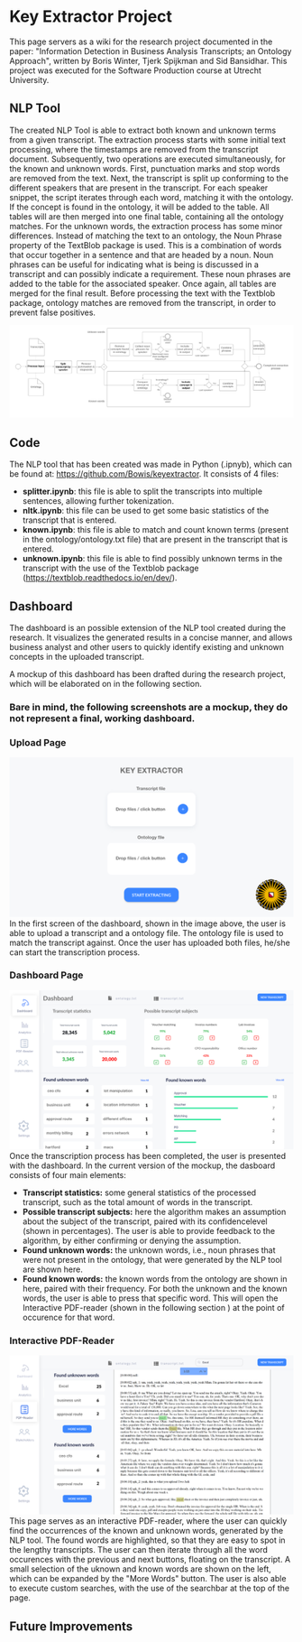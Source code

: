 # Key Extractor Project 

This page servers as a wiki for the research project documented in the paper: "Information Detection in Business Analysis Transcripts; an Ontology Approach", written by Boris Winter, Tjerk Spijkman and Sid Bansidhar. This project was executed for the Software Production course at Utrecht University. 

## NLP Tool
The created NLP Tool is able to extract both known and unknown terms from a given transcript. 
The extraction process starts with some initial text processing, where the timestamps are removed from the transcript document. Subsequently, two operations are executed simultaneously, for the known and unknown words. First, punctuation marks and stop words are removed from the text. Next, the transcript is split up conforming to the different speakers that are present in the transcript. For each speaker snippet, the script iterates through each word, matching it with the ontology. If the concept is found in the ontology, it will be added to the table. All tables will are then merged into one final table, containing all the ontology matches. 
For the unknown words, the extraction process has some minor differences. Instead of matching the text to an ontology, the Noun Phrase property of the TextBlob package is used. This is a combination of words that occur together in a sentence and that are headed by a noun. Noun phrases can be useful for indicating what is being is discussed in a transcript and can possibly indicate a requirement. These noun phrases are added to the table for the associated speaker. Once again, all tables are merged for the final result. Before processing the text with the Textblob package, ontology matches are removed from the transcript, in order to prevent false positives.  

![](images/bpmn.png)

## Code 
The NLP tool that has been created was made in Python (.ipnyb), which can be found at: https://github.com/Bowis/keyextractor. It consists of 4 files: 
- **splitter.ipynb**: this file is able to split the transcripts into multiple sentences, allowing further tokenization. 
- **nltk.ipynb**: this file can be used to get some basic statistics of the transcript that is entered. 
- **known.ipynb**: this file is able to match and count known terms (present in the ontology/ontology.txt file) that are present in the transcript that is entered. 
- **unknown.ipynb**: this file is able to find possibly unknown terms in the transcript with the use of the Textblob package (https://textblob.readthedocs.io/en/dev/). 

## Dashboard
The dashboard is an possible extension of the NLP tool created during the research. It visualizes the generated results in a concise manner, and allows business analyst and other users to quickly identify existing and unknown concepts in the uploaded transcript. 


A mockup of this dashboard has been drafted during the research project, which will be elaborated on in the following section. 
### Bare in mind, the following screenshots are a mockup, they do not represent a final, working dashboard.
### Upload Page
![](images/mockup-1.png)
In the first screen of the dashboard, shown in the image above, the user is able to upload a transcript and a ontology file. The ontology file is used to match the transcript against. Once the user has uploaded both files, he/she can start the transcription process. 
### Dashboard Page 
![](images/mockup-2.png)
Once the transcription process has been completed, the user is presented with the dashboard. In the current version of the mockup, the dasboard consists of four main elements: 
* **Transcript statistics:** some general statistics of the processed transcript, such as the total amount of words in the transcript. 
* **Possible transcript subjects:** here the algorithm makes an assumption about the subject of the transcript, paired with its confidencelevel (shown in percentages). The user is able to provide feedback to the algorithm, by either confirming or denying the assumption. 
* **Found unknown words:** the unknown words, i.e., noun phrases that were not present in the ontology, that were generated by the NLP tool are shown here. 
* **Found known words:** the known words from the ontology are shown in here, paired with their frequency. 
For both the unknown and the known words, the user is able to press that specific word. This will open the Interactive PDF-reader (shown in the following section ) at the point of occurence for that word. 
### Interactive PDF-Reader 
![](images/mockup-3.png)
This page serves as an interactive PDF-reader, where the user can quickly find the occurrences of the known and unknown words, generated by the NLP tool. The found words are highlighted, so that they are easy to spot in the lengthy transcripts. The user can then iterate through all the word occurences with the previous and next buttons, floating on the transcript. A small selection of the uknown and known words are shown on the left, which can be expanded by the "More Words" button. The user is also able to execute custom searches, with the use of the searchbar at the top of the page. 
## Future Improvements
